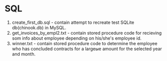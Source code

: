 # SQL

1. create_first_db.sql - contain attempt to recreate test SQLite db(chinook.db) in MySQL.
2. get_invoices_by_empl2.txt - contain stored procedure code for recieving som info about employee depending on his/she's employee id.
3. winner.txt - contain stored procedure code to determine the employee who has concluded contracts for a largeые amount for the selected year and month. 
